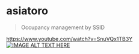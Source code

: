 # asiatoro
> Occupancy management by SSID

https://www.youtube.com/watch?v=SnuVQx1TB3Y
[![IMAGE ALT TEXT HERE](https://img.youtube.com/vi/SnuVQx1TB3Y/0.jpg)](https://www.youtube.com/watch?v=SnuVQx1TB3Y)

